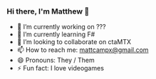 ### Hi there, I'm Matthew 👋
- 🔭 I’m currently working on ???
- 🌱 I’m currently learning F#
- 👯 I’m looking to collaborate on ctaMTX
- 📫 How to reach me: mattcampx@gmail.com
- 😄 Pronouns: They / Them
- ⚡ Fun fact: I love videogames
